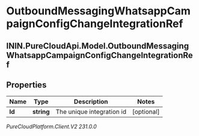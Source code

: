 # OutboundMessagingWhatsappCampaignConfigChangeIntegrationRef

## ININ.PureCloudApi.Model.OutboundMessagingWhatsappCampaignConfigChangeIntegrationRef

## Properties

|Name | Type | Description | Notes|
|------------ | ------------- | ------------- | -------------|
| **Id** | **string** | The unique integration id | [optional] |



_PureCloudPlatform.Client.V2 231.0.0_
